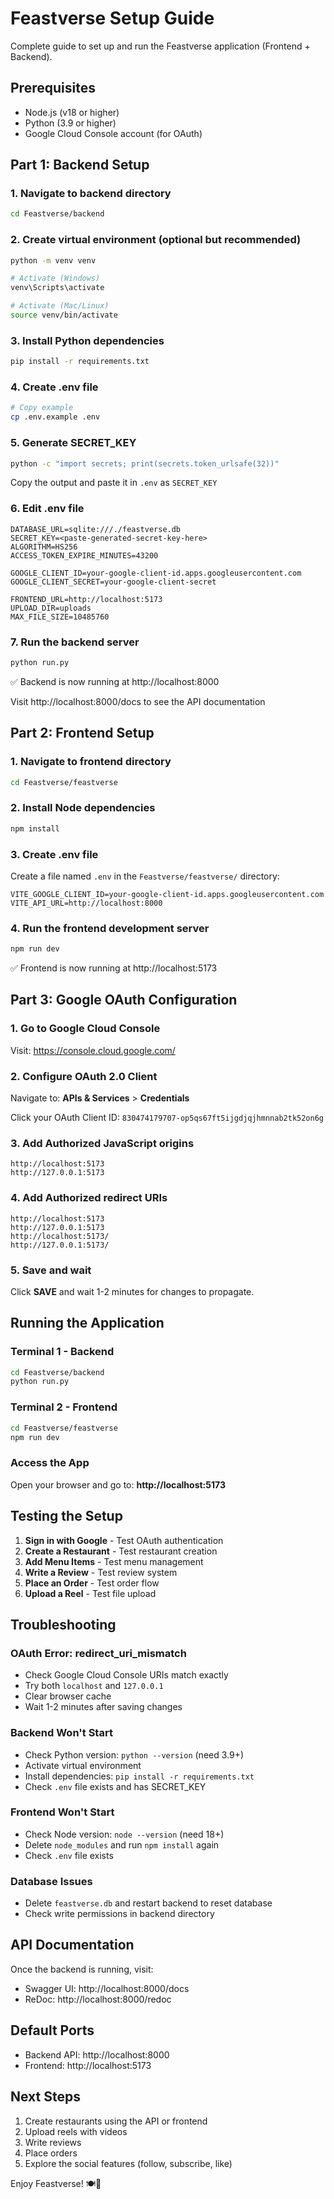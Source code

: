 # Feastverse Setup Guide

Complete guide to set up and run the Feastverse application (Frontend + Backend).

## Prerequisites

- Node.js (v18 or higher)
- Python (3.9 or higher)
- Google Cloud Console account (for OAuth)

## Part 1: Backend Setup

### 1. Navigate to backend directory
```bash
cd Feastverse/backend
```

### 2. Create virtual environment (optional but recommended)
```bash
python -m venv venv

# Activate (Windows)
venv\Scripts\activate

# Activate (Mac/Linux)
source venv/bin/activate
```

### 3. Install Python dependencies
```bash
pip install -r requirements.txt
```

### 4. Create .env file
```bash
# Copy example
cp .env.example .env
```

### 5. Generate SECRET_KEY
```bash
python -c "import secrets; print(secrets.token_urlsafe(32))"
```

Copy the output and paste it in `.env` as `SECRET_KEY`

### 6. Edit .env file
```env
DATABASE_URL=sqlite:///./feastverse.db
SECRET_KEY=<paste-generated-secret-key-here>
ALGORITHM=HS256
ACCESS_TOKEN_EXPIRE_MINUTES=43200

GOOGLE_CLIENT_ID=your-google-client-id.apps.googleusercontent.com
GOOGLE_CLIENT_SECRET=your-google-client-secret

FRONTEND_URL=http://localhost:5173
UPLOAD_DIR=uploads
MAX_FILE_SIZE=10485760
```

### 7. Run the backend server
```bash
python run.py
```

✅ Backend is now running at http://localhost:8000

Visit http://localhost:8000/docs to see the API documentation

## Part 2: Frontend Setup

### 1. Navigate to frontend directory
```bash
cd Feastverse/feastverse
```

### 2. Install Node dependencies
```bash
npm install
```

### 3. Create .env file
Create a file named `.env` in the `Feastverse/feastverse/` directory:

```env
VITE_GOOGLE_CLIENT_ID=your-google-client-id.apps.googleusercontent.com
VITE_API_URL=http://localhost:8000
```

### 4. Run the frontend development server
```bash
npm run dev
```

✅ Frontend is now running at http://localhost:5173

## Part 3: Google OAuth Configuration

### 1. Go to Google Cloud Console
Visit: https://console.cloud.google.com/

### 2. Configure OAuth 2.0 Client

Navigate to: **APIs & Services** > **Credentials**

Click your OAuth Client ID: `830474179707-op5qs67ft5ijgdjqjhmnnab2tk52on6g`

### 3. Add Authorized JavaScript origins
```
http://localhost:5173
http://127.0.0.1:5173
```

### 4. Add Authorized redirect URIs
```
http://localhost:5173
http://127.0.0.1:5173
http://localhost:5173/
http://127.0.0.1:5173/
```

### 5. Save and wait
Click **SAVE** and wait 1-2 minutes for changes to propagate.

## Running the Application

### Terminal 1 - Backend
```bash
cd Feastverse/backend
python run.py
```

### Terminal 2 - Frontend
```bash
cd Feastverse/feastverse
npm run dev
```

### Access the App
Open your browser and go to: **http://localhost:5173**

## Testing the Setup

1. **Sign in with Google** - Test OAuth authentication
2. **Create a Restaurant** - Test restaurant creation
3. **Add Menu Items** - Test menu management
4. **Write a Review** - Test review system
5. **Place an Order** - Test order flow
6. **Upload a Reel** - Test file upload

## Troubleshooting

### OAuth Error: redirect_uri_mismatch
- Check Google Cloud Console URIs match exactly
- Try both `localhost` and `127.0.0.1`
- Clear browser cache
- Wait 1-2 minutes after saving changes

### Backend Won't Start
- Check Python version: `python --version` (need 3.9+)
- Activate virtual environment
- Install dependencies: `pip install -r requirements.txt`
- Check `.env` file exists and has SECRET_KEY

### Frontend Won't Start
- Check Node version: `node --version` (need 18+)
- Delete `node_modules` and run `npm install` again
- Check `.env` file exists

### Database Issues
- Delete `feastverse.db` and restart backend to reset database
- Check write permissions in backend directory

## API Documentation

Once the backend is running, visit:
- Swagger UI: http://localhost:8000/docs
- ReDoc: http://localhost:8000/redoc

## Default Ports

- Backend API: http://localhost:8000
- Frontend: http://localhost:5173

## Next Steps

1. Create restaurants using the API or frontend
2. Upload reels with videos
3. Write reviews
4. Place orders
5. Explore the social features (follow, subscribe, like)

Enjoy Feastverse! 🍽️📱

